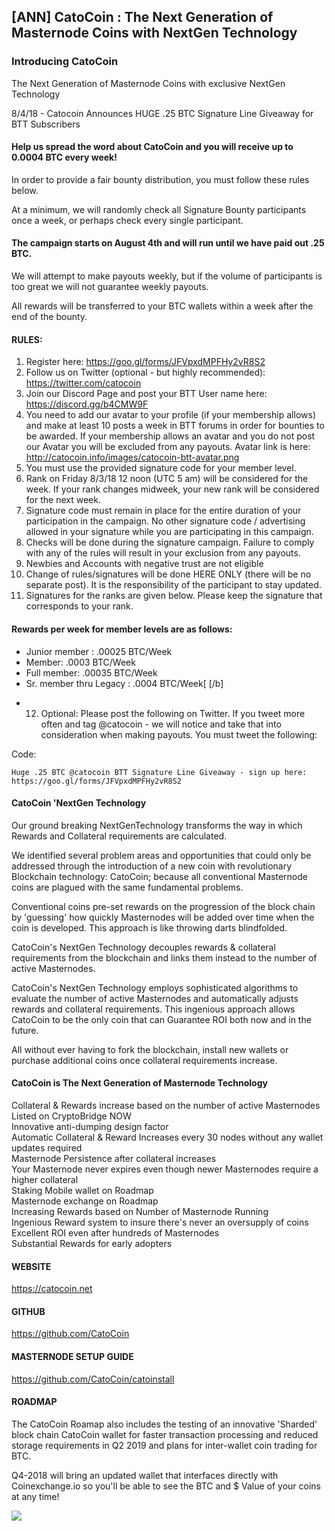 ## [ANN] CatoCoin : The Next Generation of Masternode Coins with NextGen Technology 

### Introducing CatoCoin  

The Next Generation of Masternode Coins 
with exclusive NextGen Technology

8/4/18 - Catocoin Announces HUGE 
.25 BTC Signature Line Giveaway
for BTT Subscribers 


#### Help us spread the word about CatoCoin and you will receive up to 0.0004 BTC every week! 

In order to provide a fair bounty distribution, you must follow these rules below.

At a minimum, we will randomly check all Signature Bounty participants once a week, or perhaps check every single participant.

#### The campaign starts on August 4th and will run until we have paid out .25 BTC.
 
We will attempt to make payouts weekly, but if the volume of participants is too great we will not guarantee weekly payouts. 

All rewards will be transferred to your BTC wallets within a week after the end of the bounty.



#### RULES:

1. Register here:  https://goo.gl/forms/JFVpxdMPFHy2vR8S2 
2. Follow us on Twitter (optional - but highly recommended): https://twitter.com/catocoin
3. Join our Discord Page and post your BTT User name here: https://discord.gg/b4CMW9F
4. You need to add our avatar to your profile (if your membership allows) and make at least 10 posts a week in BTT forums in order 
    for bounties to be awarded. If your membership allows an avatar and you do not post our Avatar you will be excluded from any payouts. 
    Avatar link is here: http://catocoin.info/images/catocoin-btt-avatar.png
5. You must use the provided signature code for your member level.
6. Rank on Friday 8/3/18 12 noon (UTC 5 am) will be considered for the week. If your rank changes midweek, your new rank will  be considered for the next week.
7. Signature code must remain in place for the entire duration of your participation in the campaign. No other signature code / advertising allowed in 
your signature while you are participating in this campaign. 
8. Checks will be done during the signature campaign. Failure to comply with any of the rules will result in your exclusion from any payouts.
9. Newbies and Accounts with negative trust are not eligible
10. Change of rules/signatures will be done HERE ONLY (there will be no separate post). It is the responsibility of the participant to stay updated.
11. Signatures for the ranks are given below. Please keep the signature that corresponds to your rank. 


#### Rewards per week for member levels are as follows:
* Junior member : .00025 BTC/Week
* Member: .0003 BTC/Week
* Full member: .00035 BTC/Week
* Sr. member thru Legacy : .0004 BTC/Week[
[/b]
- 12. Optional: Please post the following on Twitter. If you tweet more often and tag @catocoin - we will notice and take that into consideration 
when making payouts.  You must tweet the following:

Code:

    Huge .25 BTC @catocoin BTT Signature Line Giveaway - sign up here: https://goo.gl/forms/JFVpxdMPFHy2vR8S2 

#### CatoCoin 'NextGen Technology


Our ground breaking NextGenTechnology transforms the way in which Rewards and Collateral requirements are calculated. 

We identified several problem areas and opportunities that could only be addressed through the introduction of a new coin with 
revolutionary Blockchain technology: CatoCoin; because all conventional Masternode coins are plagued with the same fundamental problems. 

Conventional coins pre-set rewards on the progression of the block chain by 'guessing' how quickly Masternodes will be added over 
time when the coin is developed. This approach is like throwing darts blindfolded. 

CatoCoin's NextGen Technology decouples rewards & collateral requirements from the blockchain and links them instead to the 
number of active Masternodes. 

CatoCoin's NextGen Technology employs sophisticated algorithms to evaluate the number of active Masternodes and automatically adjusts 
rewards and collateral requirements. This ingenious approach allows CatoCoin to be the only coin that can Guarantee ROI both now and in the future. 

All without ever having to fork the blockchain, install new wallets or purchase additional coins once collateral requirements increase.


#### CatoCoin is The Next Generation of Masternode Technology



  Collateral & Rewards increase based on the number of active Masternodes  
  Listed on CryptoBridge NOW  
  Innovative anti-dumping design factor  
  Automatic Collateral & Reward Increases every 30 nodes without any wallet updates required  
  Masternode Persistence after collateral increases  
  Your Masternode never expires even though newer Masternodes require a higher collateral  
  Staking Mobile wallet on Roadmap  
  Masternode exchange on Roadmap  
  Increasing Rewards based on Number of Masternode Running  
  Ingenious Reward system to insure there's never an oversupply of coins  
  Excellent ROI even after hundreds of Masternodes  
  Substantial Rewards for early adopters  

#### WEBSITE

https://catocoin.net

#### GITHUB

https://github.com/CatoCoin

#### MASTERNODE SETUP GUIDE

https://github.com/CatoCoin/catoinstall

#### ROADMAP


The CatoCoin Roamap also includes the testing of an  innovative 'Sharded' 
block chain CatoCoin wallet for faster transaction processing and reduced storage requirements in 
Q2 2019  and plans for inter-wallet coin trading for BTC. 

Q4-2018 will bring an updated wallet that interfaces directly with Coinexchange.io so you'll be
 able to see the BTC and $ Value of your coins at any time!

![](https://i.imgur.com/l0xhI5u.jpg)
